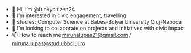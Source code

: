 - 👋 Hi, I’m @funkycitizen24
- 👀 I’m interested in civic engagement, travelling 
- 🌱 studies: Computer Science at Babes-Bolyai University Cluj-Napoca 
- 💞️ I’m looking to collaborate on projects and initiatives with civic impact
- 📫 How to reach me mirunalupas21@gmail.com / miruna.lupas@stud.ubbcluj.ro

<!---
funkycitizen24/funkycitizen24 is a ✨ special ✨ repository because its `README.md` (this file) appears on your GitHub profile.
You can click the Preview link to take a look at your changes.
--->
